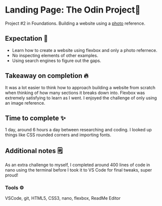 
# Landing Page: The Odin Project📝  
Project #2 in Foundations. Building a website using a [photo](https://cdn.statically.io/gh/TheOdinProject/curriculum/main/foundations/html_css/project/odin-project.png) reference.  

## Expectation 🚀  
- Learn how to create a website using flexbox and only a photo refernece. 
- No inspecting elements of other examples. 
- Using search engines to figure out the gaps.

## Takeaway on completion 🔥  
It was a lot easier to think how to approach building a website from scratch when thinking of how many sections it breaks down into. Flexbox was extremely satisfying to learn as I went.
I enjoyed the challenge of only using an image reference.

## Time to complete ✨  
1 day, around 6 hours a day between researching and coding. I looked up things like CSS rounded corners and importing fonts.

## Additional notes 🗒️
As an extra challenge to myself, I completed around 400 lines of code in nano using the terminal before I took it to VS Code for final tweaks, super proud!
 
### Tools ⚙️ 
VSCode, git, HTML5, CSS3, nano, flexbox, ReadMe Editor
 
